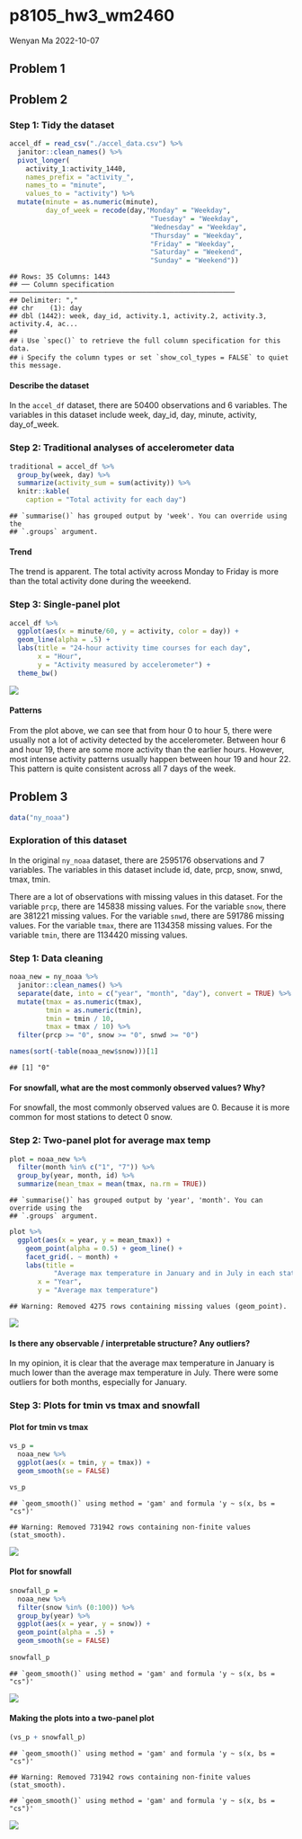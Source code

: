p8105_hw3_wm2460
================
Wenyan Ma
2022-10-07

## Problem 1

## Problem 2

### Step 1: Tidy the dataset

``` r
accel_df = read_csv("./accel_data.csv") %>% 
  janitor::clean_names() %>% 
  pivot_longer(
    activity_1:activity_1440, 
    names_prefix = "activity_", 
    names_to = "minute", 
    values_to = "activity") %>% 
  mutate(minute = as.numeric(minute), 
         day_of_week = recode(day,"Monday" = "Weekday", 
                                   "Tuesday" = "Weekday", 
                                   "Wednesday" = "Weekday", 
                                   "Thursday" = "Weekday", 
                                   "Friday" = "Weekday", 
                                   "Saturday" = "Weekend", 
                                   "Sunday" = "Weekend"))
```

    ## Rows: 35 Columns: 1443
    ## ── Column specification ────────────────────────────────────────────────────────
    ## Delimiter: ","
    ## chr    (1): day
    ## dbl (1442): week, day_id, activity.1, activity.2, activity.3, activity.4, ac...
    ## 
    ## ℹ Use `spec()` to retrieve the full column specification for this data.
    ## ℹ Specify the column types or set `show_col_types = FALSE` to quiet this message.

#### Describe the dataset

In the `accel_df` dataset, there are 50400 observations and 6 variables.
The variables in this dataset include week, day_id, day, minute,
activity, day_of_week.

### Step 2: Traditional analyses of accelerometer data

``` r
traditional = accel_df %>%
  group_by(week, day) %>%
  summarize(activity_sum = sum(activity)) %>% 
  knitr::kable(
    caption = "Total activity for each day")
```

    ## `summarise()` has grouped output by 'week'. You can override using the
    ## `.groups` argument.

#### Trend

The trend is apparent. The total activity across Monday to Friday is
more than the total activity done during the weeekend.

### Step 3: Single-panel plot

``` r
accel_df %>% 
  ggplot(aes(x = minute/60, y = activity, color = day)) + 
  geom_line(alpha = .5) +
  labs(title = "24-hour activity time courses for each day",
       x = "Hour",
       y = "Activity measured by accelerometer") +
  theme_bw()
```

![](p8105_hw3_wm2460_files/figure-gfm/single_plot-1.png)<!-- -->

#### Patterns

From the plot above, we can see that from hour 0 to hour 5, there were
usually not a lot of activity detected by the accelerometer. Between
hour 6 and hour 19, there are some more activity than the earlier hours.
However, most intense activity patterns usually happen between hour 19
and hour 22. This pattern is quite consistent across all 7 days of the
week.

## Problem 3

``` r
data("ny_noaa")
```

### Exploration of this dataset

In the original `ny_noaa` dataset, there are 2595176 observations and 7
variables. The variables in this dataset include id, date, prcp, snow,
snwd, tmax, tmin.

There are a lot of observations with missing values in this dataset. For
the variable `prcp`, there are 145838 missing values. For the variable
`snow`, there are 381221 missing values. For the variable `snwd`, there
are 591786 missing values. For the variable `tmax`, there are 1134358
missing values. For the variable `tmin`, there are 1134420 missing
values.

### Step 1: Data cleaning

``` r
noaa_new = ny_noaa %>% 
  janitor::clean_names() %>%
  separate(date, into = c("year", "month", "day"), convert = TRUE) %>% 
  mutate(tmax = as.numeric(tmax), 
         tmin = as.numeric(tmin),
         tmin = tmin / 10,
         tmax = tmax / 10) %>% 
  filter(prcp >= "0", snow >= "0", snwd >= "0")

names(sort(-table(noaa_new$snow)))[1]
```

    ## [1] "0"

#### For snowfall, what are the most commonly observed values? Why?

For snowfall, the most commonly observed values are 0. Because it is
more common for most stations to detect 0 snow.

### Step 2: Two-panel plot for average max temp

``` r
plot = noaa_new %>% 
  filter(month %in% c("1", "7")) %>% 
  group_by(year, month, id) %>% 
  summarize(mean_tmax = mean(tmax, na.rm = TRUE))
```

    ## `summarise()` has grouped output by 'year', 'month'. You can override using the
    ## `.groups` argument.

``` r
plot %>%
  ggplot(aes(x = year, y = mean_tmax)) + 
    geom_point(alpha = 0.5) + geom_line() + 
    facet_grid(. ~ month) +
    labs(title = 
           "Average max temperature in January and in July in each station across years",
       x = "Year",
       y = "Average max temperature") 
```

    ## Warning: Removed 4275 rows containing missing values (geom_point).

![](p8105_hw3_wm2460_files/figure-gfm/plot-1.png)<!-- -->

#### Is there any observable / interpretable structure? Any outliers?

In my opinion, it is clear that the average max temperature in January
is much lower than the average max temperature in July. There were some
outliers for both months, especially for January.

### Step 3: Plots for tmin vs tmax and snowfall

#### Plot for tmin vs tmax

``` r
vs_p = 
  noaa_new %>% 
  ggplot(aes(x = tmin, y = tmax)) + 
  geom_smooth(se = FALSE) 

vs_p
```

    ## `geom_smooth()` using method = 'gam' and formula 'y ~ s(x, bs = "cs")'

    ## Warning: Removed 731942 rows containing non-finite values (stat_smooth).

![](p8105_hw3_wm2460_files/figure-gfm/tmin_tmax-1.png)<!-- -->

#### Plot for snowfall

``` r
snowfall_p = 
  noaa_new %>% 
  filter(snow %in% (0:100)) %>% 
  group_by(year) %>% 
  ggplot(aes(x = year, y = snow)) + 
  geom_point(alpha = .5) +
  geom_smooth(se = FALSE) 
  
snowfall_p
```

    ## `geom_smooth()` using method = 'gam' and formula 'y ~ s(x, bs = "cs")'

![](p8105_hw3_wm2460_files/figure-gfm/snowfall-1.png)<!-- -->

#### Making the plots into a two-panel plot

``` r
(vs_p + snowfall_p)
```

    ## `geom_smooth()` using method = 'gam' and formula 'y ~ s(x, bs = "cs")'

    ## Warning: Removed 731942 rows containing non-finite values (stat_smooth).

    ## `geom_smooth()` using method = 'gam' and formula 'y ~ s(x, bs = "cs")'

![](p8105_hw3_wm2460_files/figure-gfm/combine_plots-1.png)<!-- -->
